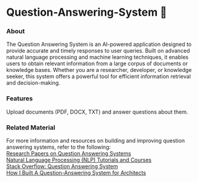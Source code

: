 # Question-Answering-System 📖
### About

The Question Answering System is an AI-powered application designed to provide accurate and timely responses to user queries. Built on advanced natural language processing and machine learning techniques, it enables users to obtain relevant information from a large corpus of documents or knowledge bases. Whether you are a researcher, developer, or knowledge seeker, this system offers a powerful tool for efficient information retrieval and decision-making.

### Features
Upload documents (PDF, DOCX, TXT) and answer questions about them.

### Related Material

For more information and resources on building and improving question answering systems, refer to the following:<br>
[Research Papers on Question Answering Systems](https://arxiv.org/search/cs?query=question+answering)<br>
[Natural Language Processing (NLP) Tutorials and Courses](https://www.coursera.org/courses?query=nlp)<br>
[Stack Overflow: Question Answering System](https://www.coursera.org/courses?query=nlp)<br>
[How I Built A Question-Answering System for Architects](https://medium.com/@natashanewbold)<br>
